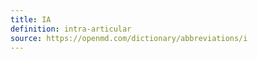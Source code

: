 ```yaml
---
title: IA
definition: intra-articular
source: https://openmd.com/dictionary/abbreviations/i
---
```

